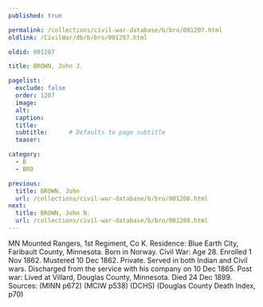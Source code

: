 ```yaml
---
published: true

permalink: /collections/civil-war-database/b/bro/001207.html
oldlink: /CivilWar/db/b/bro/001207.html

oldid: 001207

title: BROWN, John J.

pagelist:
  exclude: false
  order: 1207
  image: 
  alt:
  caption:
  title:
  subtitle:      # Defaults to page subtitle
  teaser:

category: 
  - B 
  - BRO

previous:
  title: BROWN, John
  url: /collections/civil-war-database/b/bro/001206.html  
next:
  title: BROWN, John N.
  url: /collections/civil-war-database/b/bro/001208.html   
---
```

MN Mounted Rangers, 1st Regiment, Co K. Residence: Blue Earth City, Faribault County, Minnesota. Born in Norway. Civil War: Age 28. Enrolled 1 Nov 1862. Mustered 10 Dec 1862. Private. Served in both Indian and Civil wars. Discharged from the service with his company on 10 Dec 1865. Post war: Lived at Villard, Douglas County, Minnesota. Died 24 Dec 1899. Sources: (MINN p672) (MCIW p538) (DCHS) (Douglas County Death Index, p70)